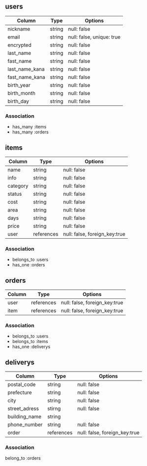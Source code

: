 <!--ユーザー-->
## users

| Column             | Type                | Options                        |
|--------------------|---------------------|--------------------------------|
| nickname           | string              | null: false                    |
| email              | string              | null: false, unique: true      |
| encrypted          | string              | null: false                    |
| last_name          | string              | null: false                    |
| fast_name          | string              | null: false                    |
| last_name_kana     | string              | null: false                    |
| fast_name_kana     | string              | null: false                    |
| birth_year         | string              | null: false                    |
| birth_month        | string              | null: false                    |
| birth_day          | string              | null: false                    |

### Association
- has_many :items
- has_many :orders

<!--商品情報-->
## items

| Column             | Type                | Options                        |
|--------------------|---------------------|--------------------------------|
| name               | string              | null: false                    |
| info               | string              | null: false                    |
| category           | string              | null: false                    |
| status             | string              | null: false                    |
| cost               | string              | null: false                    |
| area               | string              | null: false                    |
| days               | string              | null: false                    |
| price              | string              | null: false                    |
| user               | references          | null: false, foreign_key:true  |

### Association
- belongs_to :users
- has_one    :orders

<!--購入記録-->
## orders

| Column             | Type                | Options                        |
|--------------------|---------------------|--------------------------------|
| user               | references          | null: false, foreign_key:true  |
| item               | references          | null: false, foreign_key:true  |

### Association
- belongs_to :users
- belongs_to :items
- has_one    :deliverys

<!--発送先情報-->
## deliverys

| Column             | Type                | Options                        |
|--------------------|---------------------|--------------------------------|
| postal_code        | string              | null: false                    |
| prefecture         | string              | null: false                    |
| city               | string              | null: false                    |
| street_adress      | stirng              | null: false                    |
| building_name      | string              |                                |
| phone_number       | string              | null: false                    |
| order              | references          | null: false, foreign_key:true  |

### Association
belong_to :orders
